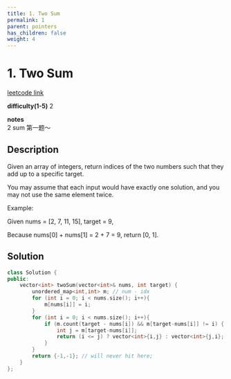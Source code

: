 ```yaml
---
title: 1. Two Sum
permalink: 1
parent: pointers
has_children: false
weight: 4
---
```

# 1. Two Sum
[leetcode link](https://leetcode.com/problems/two-sum/)

**difficulty(1-5)** 
2

**notes**   
2 sum 第一题～

## Description
Given an array of integers, return indices of the two numbers such that they add up to a specific target.

You may assume that each input would have exactly one solution, and you may not use the same element twice.

Example:

Given nums = [2, 7, 11, 15], target = 9,

Because nums[0] + nums[1] = 2 + 7 = 9,
return [0, 1].

## Solution
```c++
class Solution {
public:
    vector<int> twoSum(vector<int>& nums, int target) {
        unordered_map<int,int> m; // num - idx
        for (int i = 0; i < nums.size(); i++){
            m[nums[i]] = i;
        }
        for (int i = 0; i < nums.size(); i++){
            if (m.count(target - nums[i]) && m[target-nums[i]] != i) {
                int j = m[target-nums[i]];
                return (i <= j) ? vector<int>{i,j} : vector<int>{j,i};
            }
        }
        return {-1,-1}; // will never hit here;
    }
};
```


